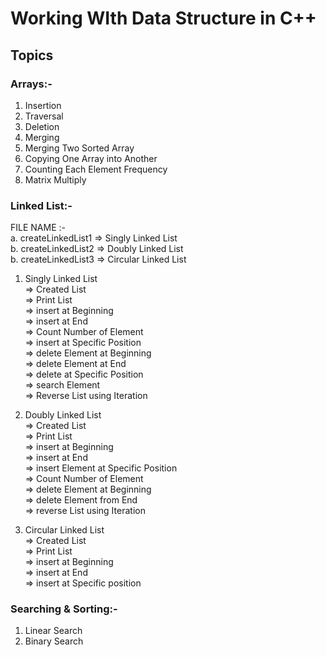 # Working WIth Data Structure in C++

## Topics

### Arrays:-
1. Insertion
2. Traversal
3. Deletion
4. Merging
5. Merging Two Sorted Array
6. Copying One Array into Another
7. Counting Each Element Frequency
8. Matrix Multiply


### Linked List:-

FILE NAME :- <br>
a. createLinkedList1 => Singly Linked List <br>
b. createLinkedList2 => Doubly Linked List <br>
b. createLinkedList3 => Circular Linked List <br>

1. Singly Linked List <br>
    => Created List <br>
    => Print List <br>
    => insert at Beginning <br>
    => insert at End <br>
    => Count Number of Element <br>
    => insert at Specific Position <br>
    => delete Element at Beginning <br>
    => delete Element at End <br>
    => delete at Specific Position <br>
    => search Element <br>
    => Reverse List using Iteration <br>

2. Doubly Linked List <br>
    => Created List <br>
    => Print List <br>
    => insert at Beginning <br>
    => insert at End <br>
    => insert Element at Specific Position <br>
    => Count Number of Element <br>
    => delete Element at Beginning <br>
    => delete Element from End <br>
    => reverse List using Iteration <br>

3. Circular Linked List <br>
    => Created List <br>
    => Print List <br>
    => insert at Beginning <br>
    => insert at End <br>
    => insert at Specific position <br>

### Searching & Sorting:-

1. Linear Search <br>
2. Binary Search <br>